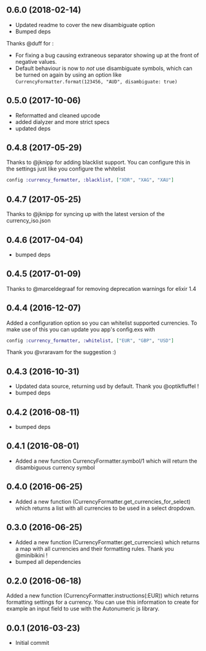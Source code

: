 ## 0.6.0 (2018-02-14)
- Updated readme to cover the new disambiguate option
- Bumped deps

Thanks @duff for :
- For fixing a bug causing extraneous separator showing up at the front of negative values.
- Default behaviour is now to _not_ use disambiguate symbols, which can be turned on again by using an option like `CurrencyFormatter.format(123456, "AUD", disambiguate: true)`

## 0.5.0 (2017-10-06)

- Reformatted and cleaned upcode
- added dialyzer and more strict specs
- updated deps

## 0.4.8 (2017-05-29)
Thanks to @jknipp for adding blacklist support.
You can configure this in the settings just like you configure the whitelist

```elixir
config :currency_formatter, :blacklist, ["XDR", "XAG", "XAU"]
```

## 0.4.7 (2017-05-25)
Thanks to @jknipp for syncing up with the latest version of the currency_iso.json

## 0.4.6 (2017-04-04)

  - bumped deps

## 0.4.5 (2017-01-09)
Thanks to @marceldegraaf for removing deprecation warnings for elixir 1.4

## 0.4.4 (2016-12-07)
Added a configuration option so you can whitelist supported currencies. To make use of this you can update you app's config.exs with

```elixir
config :currency_formatter, :whitelist, ["EUR", "GBP", "USD"]
```

Thank you @vraravam for the suggestion :)

## 0.4.3 (2016-10-31)

  - Updated data source, returning usd by default. Thank you @optikfluffel !
  - bumped deps

## 0.4.2 (2016-08-11)

  - bumped deps

## 0.4.1 (2016-08-01)

  - Added a new function CurrencyFormatter.symbol/1 which will return the disambiguous currency symbol

## 0.4.0 (2016-06-25)

  - Added a new function (CurrencyFormatter.get_currencies_for_select) which returns a list with all currencies to be used in a select dropdown.

## 0.3.0 (2016-06-25)

  - Added a new function (CurrencyFormatter.get_currencies) which returns a map with all currencies and their formatting rules. Thank you @minibikini !
  - bumped all dependencies

## 0.2.0 (2016-06-18)
Added a new function (CurrencyFormatter.instructions(:EUR)) which returns formatting settings for a currency. You can use this information to create for example an input field to use with the Autonumeric js library.

## 0.0.1 (2016-03-23)

  - Initial commit
